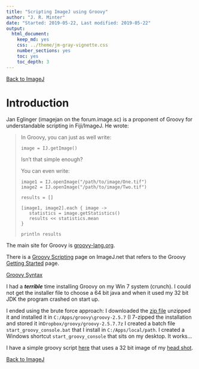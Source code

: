 ```yaml
---
title: "Scripting ImageJ using Groovy"
author: "J. R. Minter"
date: "Started: 2019-05-22, Last modified: 2019-05-22"
output:
  html_document:
    keep_md: yes
    css: ../theme/jm-gray-vignette.css
    number_sections: yes
    toc: yes
    toc_depth: 3
---
```


[Back to ImageJ](ImageJ.html)

# Introduction


Jan Eglinger (imagejan on the forum.image.sc) is a proponent of Groovy
for understandable scripting in Fiji/ImageJ. He wrote:

> In Groovy, you can just as well write:
>
>   ```
>   image = IJ.getImage()
>   ```
>
> Isn’t that simple enough?
>
> You can even write:
> 
>    ```
>    image1 = IJ.openImage("/path/to/image/One.tif")
>    image2 = IJ.openImage("/path/to/image/Two.tif")
>    
>    results = []
>
>    [image1, image2].each { image ->
>       statistics = image.getStatistics()
>       results << statistics.mean
>    }
>    
>    println results
>    ```

The main site for Groovy is [groovy-lang.org](http://groovy-lang.org/).

There is a [Groovy Scripting](https://imagej.net/Groovy_Scripting) page on
ImageJ.net that refers to the Groovy
[Getting Started](http://groovy-lang.org/documentation.html#gettingstarted)
page.

[Groovy Syntax](http://groovy-lang.org/syntax.html)

I had a **_terrible_** time installing Groovy on my Win 7 system (crunch).
I could not get the installer file to choose a 64 bit java and when it
used my 32 bit JDK the program crashed on start up.

I ended using the brute force approach: I downloaded the
[zip file](https://dl.bintray.com/groovy/maven/apache-groovy-binary-2.5.7.zip)
unzipped it and installed it in `C:/Apps/groovy\groovy-2.5.7`
(I 7-zipped the installation and
stored it in`Dropbox/groovy/groovy-2.5.7.7z` I created a batch file
`start_groovy_console.bat`
that I install in `C:/Apps/local/path`. I created a Windows shortcut
`start_groovy_console` that sits on my desktop. It works...

I have a simple groovy script [here](groovy/gaussian_blur.groovy) that uses
a 32 bit image of my [head shot](groovy/john_32.png).


[Back to ImageJ](ImageJ.html)
